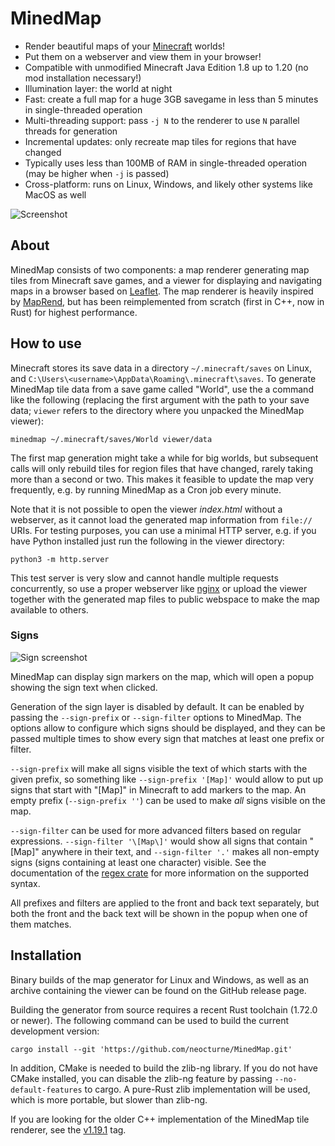 # MinedMap

* Render beautiful maps of your [Minecraft](https://minecraft.net/) worlds!
* Put them on a webserver and view them in your browser!
* Compatible with unmodified Minecraft Java Edition 1.8 up to 1.20 (no mod installation necessary!)
* Illumination layer: the world at night
* Fast: create a full map for a huge 3GB savegame in less than 5 minutes in single-threaded operation
* Multi-threading support: pass `-j N` to the renderer to use `N` parallel threads for generation
* Incremental updates: only recreate map tiles for regions that have changed
* Typically uses less than 100MB of RAM in single-threaded operation (may be higher when `-j` is passed)
* Cross-platform: runs on Linux, Windows, and likely other systems like MacOS as well

![Screenshot](https://raw.githubusercontent.com/neocturne/MinedMap/997a4fb24e89d2cd3c671d77eafaa47084d14304/docs/images/MinedMap.png)

## About

MinedMap consists of two components: a map renderer generating map tiles from
Minecraft save games, and a viewer for displaying and navigating maps in a browser
based on [Leaflet](https://leafletjs.com/). The map renderer is heavily inspired by
[MapRend](https://github.com/YSelfTool/MapRend), but has been reimplemented from scratch
(first in C++, now in Rust) for highest performance.

## How to use

Minecraft stores its save data in a directory `~/.minecraft/saves` on Linux,
and `C:\Users\<username>\AppData\Roaming\.minecraft\saves`. To generate MinedMap
tile data from a save game called "World", use the a command like the following
(replacing the first argument with the path to your save data; `viewer` refers
to the directory where you unpacked the MinedMap viewer):
```shell
minedmap ~/.minecraft/saves/World viewer/data
```

The first map generation might take a while for big worlds, but subsequent calls will
only rebuild tiles for region files that have changed, rarely taking more than a second
or two. This makes it feasible to update the map very frequently, e.g. by running
MinedMap as a Cron job every minute.

Note that it is not possible to open the viewer *index.html* without a webserver, as
it cannot load the generated map information from `file://` URIs. For testing purposes,
you can use a minimal HTTP server, e.g. if you have Python installed just run the
following in the viewer directory:
```shell
python3 -m http.server
```
This test server is very slow and cannot handle multiple requests concurrently, so use
a proper webserver like [nginx](https://nginx.org/) or upload the viewer together with
the generated map files to public webspace to make the map available to others.

### Signs

![Sign screenshot](https://raw.githubusercontent.com/neocturne/MinedMap/e5d9c813ba3118d04dc7e52e3dc6f48808a69120/docs/images/signs.png)

MinedMap can display sign markers on the map, which will open a popup showing
the sign text when clicked.

Generation of the sign layer is disabled by default. It can be enabled by passing
the `--sign-prefix` or `--sign-filter` options to MinedMap. The options allow
to configure which signs should be displayed, and they can be passed multiple
times to show every sign that matches at least one prefix or filter.

`--sign-prefix` will make all signs visible the text of which starts with the
given prefix, so something like `--sign-prefix '[Map]'` would allow to put up
signs that start with "\[Map\]" in Minecraft to add markers to the map. An
empty prefix (`--sign-prefix ''`) can be used to make *all* signs visible on
the map.

`--sign-filter` can be used for more advanced filters based on regular expressions.
`--sign-filter '\[Map\]'` would show all signs that contain "\[Map\]"
anywhere in their text, and `--sign-filter '.'` makes all non-empty signs (signs
containing at least one character) visible. See the documentation of the
[regex crate](https://docs.rs/regex) for more information on the supported syntax.

All prefixes and filters are applied to the front and back text separately, but
both the front and the back text will be shown in the popup when one of them
matches.

## Installation

Binary builds of the map generator for Linux and Windows, as well as an archive
containing the viewer can be found on the GitHub release page.

Building the generator from source requires a recent Rust toolchain (1.72.0
or newer). The following command can be used to build the current development version:
```shell
cargo install --git 'https://github.com/neocturne/MinedMap.git'
```

In addition, CMake is needed to build the zlib-ng library. If you do not have
CMake installed, you can disable the zlib-ng feature by passing `--no-default-features`
to cargo. A pure-Rust zlib implementation will be used, which is more portable,
but slower than zlib-ng.

If you are looking for the older C++ implementation of the MinedMap tile renderer,
see the [v1.19.1](https://github.com/neocturne/MinedMap/tree/v1.19.1) tag.

